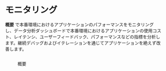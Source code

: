 # モニタリング

**概要** で本番環境におけるアプリケーションのパフォーマンスをモニタリングし、データ分析ダッシュボードで本番環境におけるアプリケーションの使用コスト、レイテンシ、ユーザーフィードバック、パフォーマンスなどの指標を分析します。継続デバッグおよびイテレーションを通じてアプリケーションを絶えず改善します。

<figure><img src="https://assets-docs.dify.ai/img/jp/monitoring/0f599d097a328b9ced3c69753a83f2a8.webp" alt=""><figcaption><p>概要</p></figcaption></figure>